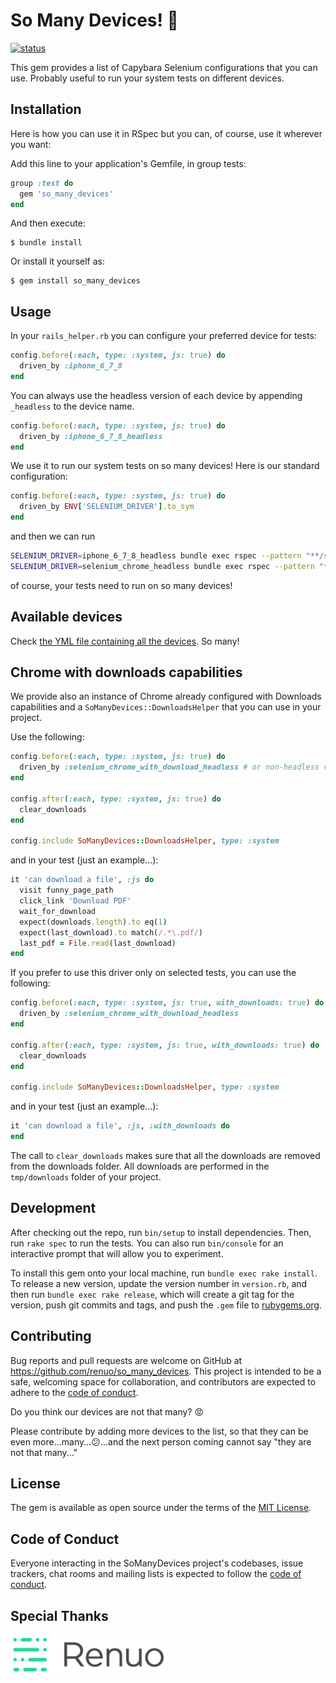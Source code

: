 # So Many Devices! 🕺

[![status](https://renuo.semaphoreci.com/badges/so_many_devices.svg)](https://renuo.semaphoreci.com/projects/so_many_devices)

This gem provides a list of Capybara Selenium configurations that you can use.
Probably useful to run your system tests on different devices.

## Installation

Here is how you can use it in RSpec but you can, of course, use it wherever you want:

Add this line to your application's Gemfile, in group tests:

```ruby
group :test do
  gem 'so_many_devices'
end
```

And then execute:

    $ bundle install

Or install it yourself as:

    $ gem install so_many_devices

## Usage

In your `rails_helper.rb` you can configure your preferred device for tests:

```ruby
config.before(:each, type: :system, js: true) do
  driven_by :iphone_6_7_8
end
```

You can always use the headless version of each device by appending `_headless` to the device name.

```ruby
config.before(:each, type: :system, js: true) do
  driven_by :iphone_6_7_8_headless
end
```

We use it to run our system tests on so many devices! Here is our standard configuration:

```ruby
config.before(:each, type: :system, js: true) do
  driven_by ENV['SELENIUM_DRIVER'].to_sym
end
```

and then we can run

```sh
SELENIUM_DRIVER=iphone_6_7_8_headless bundle exec rspec --pattern "**/system/**/*_spec.rb"
SELENIUM_DRIVER=selenium_chrome_headless bundle exec rspec --pattern "**/system/**/*_spec.rb"
```

of course, your tests need to run on so many devices!
 
## Available devices

Check [the YML file containing all the devices](./lib/so_many_devices.yml). So many!

## Chrome with downloads capabilities

We provide also an instance of Chrome already configured with 
Downloads capabilities and a `SoManyDevices::DownloadsHelper` that you can use in your project.

Use the following:

```ruby
config.before(:each, type: :system, js: true) do
  driven_by :selenium_chrome_with_download_headless # or non-headless version
end

config.after(:each, type: :system, js: true) do
  clear_downloads
end

config.include SoManyDevices::DownloadsHelper, type: :system
```

and in your test (just an example...):

```ruby
it 'can download a file', :js do
  visit funny_page_path
  click_link 'Download PDF'
  wait_for_download
  expect(downloads.length).to eq(1)
  expect(last_download).to match(/.*\.pdf/)
  last_pdf = File.read(last_download)
end
```

If you prefer to use this driver only on selected tests, you can use the following:

```ruby
config.before(:each, type: :system, js: true, with_downloads: true) do
  driven_by :selenium_chrome_with_download_headless
end

config.after(:each, type: :system, js: true, with_downloads: true) do
  clear_downloads
end

config.include SoManyDevices::DownloadsHelper, type: :system
```

and in your test (just an example...):

```ruby
it 'can download a file', :js, :with_downloads do
end
```

The call to `clear_downloads` makes sure that all the downloads are removed from the downloads folder.
All downloads are performed in the `tmp/downloads` folder of your project.

## Development

After checking out the repo, run `bin/setup` to install dependencies. 
Then, run `rake spec` to run the tests. You can also run `bin/console` for an interactive prompt that will allow you to experiment.

To install this gem onto your local machine, run `bundle exec rake install`. 
To release a new version, update the version number in `version.rb`, and then run `bundle exec rake release`, 
which will create a git tag for the version, push git commits and tags, and push the `.gem` file to [rubygems.org](https://rubygems.org).

## Contributing

Bug reports and pull requests are welcome on GitHub at <https://github.com/renuo/so_many_devices>. 
This project is intended to be a safe, welcoming space for collaboration, and contributors are expected to adhere to the [code of conduct](https://github.com/renuo/so_many_devices/blob/main/CODE_OF_CONDUCT.md).

Do you think our devices are not that many? 😡

Please contribute by adding more devices to the list, so that they can be even more...many...😕...and the next person coming cannot say "they are not that many..."

## License

The gem is available as open source under the terms of the [MIT License](https://opensource.org/licenses/MIT).

## Code of Conduct

Everyone interacting in the SoManyDevices project's codebases, issue trackers, chat rooms and mailing lists is expected to follow the [code of conduct](https://github.com/renuo/so_many_devices/blob/main/CODE_OF_CONDUCT.md).


## Special Thanks

[![Renuo AG](./logo/renuo.png)](https://www.renuo.ch)
